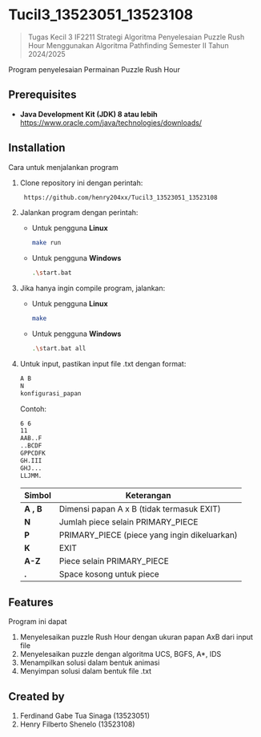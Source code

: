 
# Tucil3_13523051_13523108
> Tugas Kecil 3 IF2211 Strategi Algoritma
Penyelesaian Puzzle Rush Hour Menggunakan Algoritma Pathfinding
Semester II Tahun 2024/2025

Program penyelesaian Permainan Puzzle Rush Hour

## Prerequisites

- **Java Development Kit (JDK) 8 atau lebih**  
  https://www.oracle.com/java/technologies/downloads/

## Installation

Cara untuk menjalankan program

1. Clone repository ini dengan perintah:
    ```bash
     https://github.com/henry204xx/Tucil3_13523051_13523108
     ```
2. Jalankan program dengan perintah:
   - Untuk pengguna **Linux**
     ```bash
     make run
     ```
   - Untuk pengguna **Windows**
     ```bash
     .\start.bat
     ```
3. Jika hanya ingin compile program, jalankan:
   - Untuk pengguna **Linux**
     ```bash
     make
     ```
   - Untuk pengguna **Windows**
     ```bash
     .\start.bat all
     ```
4. Untuk input, pastikan input file .txt dengan format: 
    ```bash
    A B
    N
    konfigurasi_papan
    ```
    Contoh: 
    ```bash
    6 6
    11
    AAB..F
    ..BCDF
    GPPCDFK
    GH.III
    GHJ...
    LLJMM.
    ```
   

    | Simbol     | Keterangan                                   |
    |------------|----------------------------------------------|
    | **A , B**   | Dimensi papan A x B (tidak termasuk EXIT)   |
    | **N**      | Jumlah piece selain PRIMARY_PIECE            |
    | **P**      | PRIMARY_PIECE (piece yang ingin dikeluarkan) |
    | **K**      | EXIT                                         |
    | **A-Z**    | Piece selain PRIMARY_PIECE                   |
    | **.**      | Space kosong untuk piece                     |


    
## Features

Program ini dapat
1. Menyelesaikan puzzle Rush Hour dengan ukuran papan AxB dari input file
2. Menyelesaikan puzzle dengan algoritma UCS, BGFS, A*, IDS
3. Menampilkan solusi dalam bentuk animasi
4. Menyimpan solusi dalam bentuk file .txt


## Created by
1. Ferdinand Gabe Tua Sinaga (13523051)  
2. Henry Filberto Shenelo (13523108)
